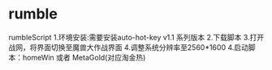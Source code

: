 # rumble
rumbleScript
1.环境安装:需要安装auto-hot-key v1.1 系列版本
2.下载脚本
3.打开战网，将界面切换至魔兽大作战界面
4.调整系统分辨率至2560*1600
4.启动脚本：homeWin 或者 MetaGold(对应淘金热)
